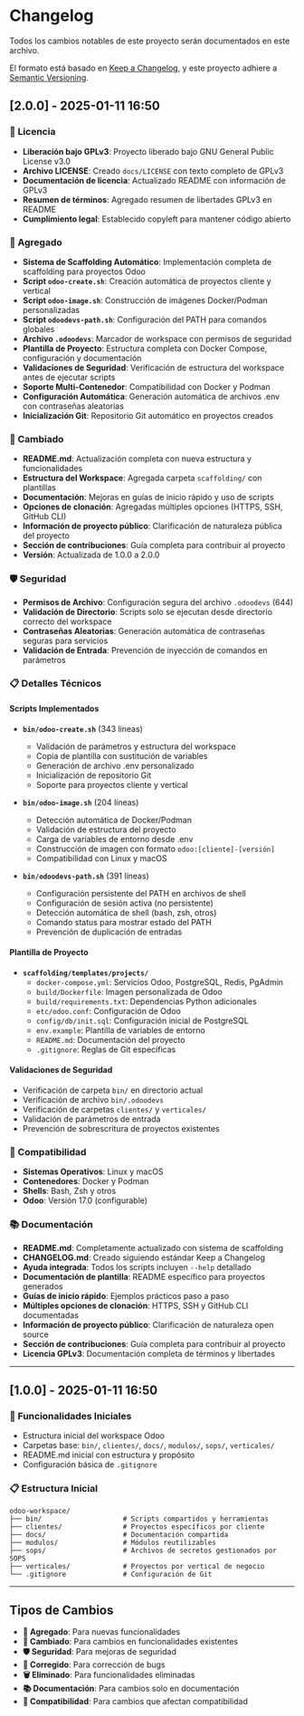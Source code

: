 # Changelog

Todos los cambios notables de este proyecto serán documentados en este archivo.

El formato está basado en [Keep a Changelog](https://keepachangelog.com/es-ES/1.0.0/),
y este proyecto adhiere a [Semantic Versioning](https://semver.org/spec/v2.0.0.html).

## [2.0.0] - 2025-01-11 16:50

### 📄 Licencia

- **Liberación bajo GPLv3**: Proyecto liberado bajo GNU General Public License v3.0
- **Archivo LICENSE**: Creado `docs/LICENSE` con texto completo de GPLv3
- **Documentación de licencia**: Actualizado README con información de GPLv3
- **Resumen de términos**: Agregado resumen de libertades GPLv3 en README
- **Cumplimiento legal**: Establecido copyleft para mantener código abierto

### 🚀 Agregado

- **Sistema de Scaffolding Automático**: Implementación completa de scaffolding para proyectos Odoo
- **Script `odoo-create.sh`**: Creación automática de proyectos cliente y vertical
- **Script `odoo-image.sh`**: Construcción de imágenes Docker/Podman personalizadas
- **Script `odoodevs-path.sh`**: Configuración del PATH para comandos globales
- **Archivo `.odoodevs`**: Marcador de workspace con permisos de seguridad
- **Plantilla de Proyecto**: Estructura completa con Docker Compose, configuración y documentación
- **Validaciones de Seguridad**: Verificación de estructura del workspace antes de ejecutar scripts
- **Soporte Multi-Contenedor**: Compatibilidad con Docker y Podman
- **Configuración Automática**: Generación automática de archivos .env con contraseñas aleatorias
- **Inicialización Git**: Repositorio Git automático en proyectos creados

### 🔧 Cambiado

- **README.md**: Actualización completa con nueva estructura y funcionalidades
- **Estructura del Workspace**: Agregada carpeta `scaffolding/` con plantillas
- **Documentación**: Mejoras en guías de inicio rápido y uso de scripts
- **Opciones de clonación**: Agregadas múltiples opciones (HTTPS, SSH, GitHub CLI)
- **Información de proyecto público**: Clarificación de naturaleza pública del proyecto
- **Sección de contribuciones**: Guía completa para contribuir al proyecto
- **Versión**: Actualizada de 1.0.0 a 2.0.0

### 🛡️ Seguridad

- **Permisos de Archivo**: Configuración segura del archivo `.odoodevs` (644)
- **Validación de Directorio**: Scripts solo se ejecutan desde directorio correcto del workspace
- **Contraseñas Aleatorias**: Generación automática de contraseñas seguras para servicios
- **Validación de Entrada**: Prevención de inyección de comandos en parámetros

### 📋 Detalles Técnicos

#### Scripts Implementados

- **`bin/odoo-create.sh`** (343 líneas)
  - Validación de parámetros y estructura del workspace
  - Copia de plantilla con sustitución de variables
  - Generación de archivo .env personalizado
  - Inicialización de repositorio Git
  - Soporte para proyectos cliente y vertical

- **`bin/odoo-image.sh`** (204 líneas)
  - Detección automática de Docker/Podman
  - Validación de estructura del proyecto
  - Carga de variables de entorno desde .env
  - Construcción de imagen con formato `odoo:[cliente]-[versión]`
  - Compatibilidad con Linux y macOS

- **`bin/odoodevs-path.sh`** (391 líneas)
  - Configuración persistente del PATH en archivos de shell
  - Configuración de sesión activa (no persistente)
  - Detección automática de shell (bash, zsh, otros)
  - Comando status para mostrar estado del PATH
  - Prevención de duplicación de entradas

#### Plantilla de Proyecto

- **`scaffolding/templates/projects/`**
  - `docker-compose.yml`: Servicios Odoo, PostgreSQL, Redis, PgAdmin
  - `build/Dockerfile`: Imagen personalizada de Odoo
  - `build/requirements.txt`: Dependencias Python adicionales
  - `etc/odoo.conf`: Configuración de Odoo
  - `config/db/init.sql`: Configuración inicial de PostgreSQL
  - `env.example`: Plantilla de variables de entorno
  - `README.md`: Documentación del proyecto
  - `.gitignore`: Reglas de Git específicas

#### Validaciones de Seguridad

- Verificación de carpeta `bin/` en directorio actual
- Verificación de archivo `bin/.odoodevs`
- Verificación de carpetas `clientes/` y `verticales/`
- Validación de parámetros de entrada
- Prevención de sobrescritura de proyectos existentes

### 🔄 Compatibilidad

- **Sistemas Operativos**: Linux y macOS
- **Contenedores**: Docker y Podman
- **Shells**: Bash, Zsh y otros
- **Odoo**: Versión 17.0 (configurable)

### 📚 Documentación

- **README.md**: Completamente actualizado con sistema de scaffolding
- **CHANGELOG.md**: Creado siguiendo estándar Keep a Changelog
- **Ayuda integrada**: Todos los scripts incluyen `--help` detallado
- **Documentación de plantilla**: README específico para proyectos generados
- **Guías de inicio rápido**: Ejemplos prácticos paso a paso
- **Múltiples opciones de clonación**: HTTPS, SSH y GitHub CLI documentadas
- **Información de proyecto público**: Clarificación de naturaleza open source
- **Sección de contribuciones**: Guía completa para contribuir al proyecto
- **Licencia GPLv3**: Documentación completa de términos y libertades

---

## [1.0.0] - 2025-01-11 16:50

### 🚀 Funcionalidades Iniciales

- Estructura inicial del workspace Odoo
- Carpetas base: `bin/`, `clientes/`, `docs/`, `modulos/`, `sops/`, `verticales/`
- README.md inicial con estructura y propósito
- Configuración básica de `.gitignore`

### 📋 Estructura Inicial

```text
odoo-workspace/
├── bin/                    # Scripts compartidos y herramientas
├── clientes/               # Proyectos específicos por cliente
├── docs/                   # Documentación compartida
├── modulos/                # Módulos reutilizables
├── sops/                   # Archivos de secretos gestionados por SOPS
├── verticales/             # Proyectos por vertical de negocio
└── .gitignore              # Configuración de Git
```

---

## Tipos de Cambios

- **🚀 Agregado**: Para nuevas funcionalidades
- **🔧 Cambiado**: Para cambios en funcionalidades existentes
- **🛡️ Seguridad**: Para mejoras de seguridad
- **🐛 Corregido**: Para corrección de bugs
- **🗑️ Eliminado**: Para funcionalidades eliminadas
- **📚 Documentación**: Para cambios solo en documentación
- **🔄 Compatibilidad**: Para cambios que afectan compatibilidad
